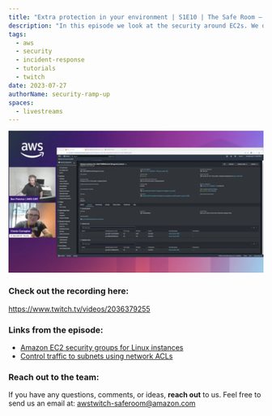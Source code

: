 ```yaml
---
title: "Extra protection in your environment | S1E10 | The Safe Room – Security Ramp-Up"
description: "In this episode we look at the security around EC2s. We discuss the considerations and use cases for creating instances and balancing the risk."
tags:
  - aws
  - security
  - incident-response
  - tutorials
  - twitch
date: 2023-07-27
authorName: security-ramp-up
spaces:
  - livestreams
---
```


![Screenshot from the stream](images/episode-10.webp)


### Check out the recording here:

https://www.twitch.tv/videos/2036379255


### Links from the episode:

- [Amazon EC2 security groups for Linux instances](https://docs.aws.amazon.com/AWSEC2/latest/UserGuide/ec2-security-groups.html)
- [Control traffic to subnets using network ACLs](https://docs.aws.amazon.com/vpc/latest/userguide/vpc-network-acls.html)



### Reach out to the team:

If you have any questions, comments, or ideas, **reach out** to us. Feel free to send us an email at: [awstwitch-saferoom@amazon.com](mailto:awstwitch-saferoom@amazon.com)

